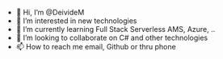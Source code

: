 - 👋 Hi, I’m @DeivideM
- 👀 I’m interested in new technologies
- 🌱 I’m currently learning Full Stack Serverless AMS, Azure, ..
- 💞️ I’m looking to collaborate on C# and other technologies
- 📫 How to reach me email, Github or thru phone

<!---
DeivideM/DeivideM is a ✨ special ✨ repository because its `README.md` (this file) appears on your GitHub profile.
You can click the Preview link to take a look at your changes.
--->
